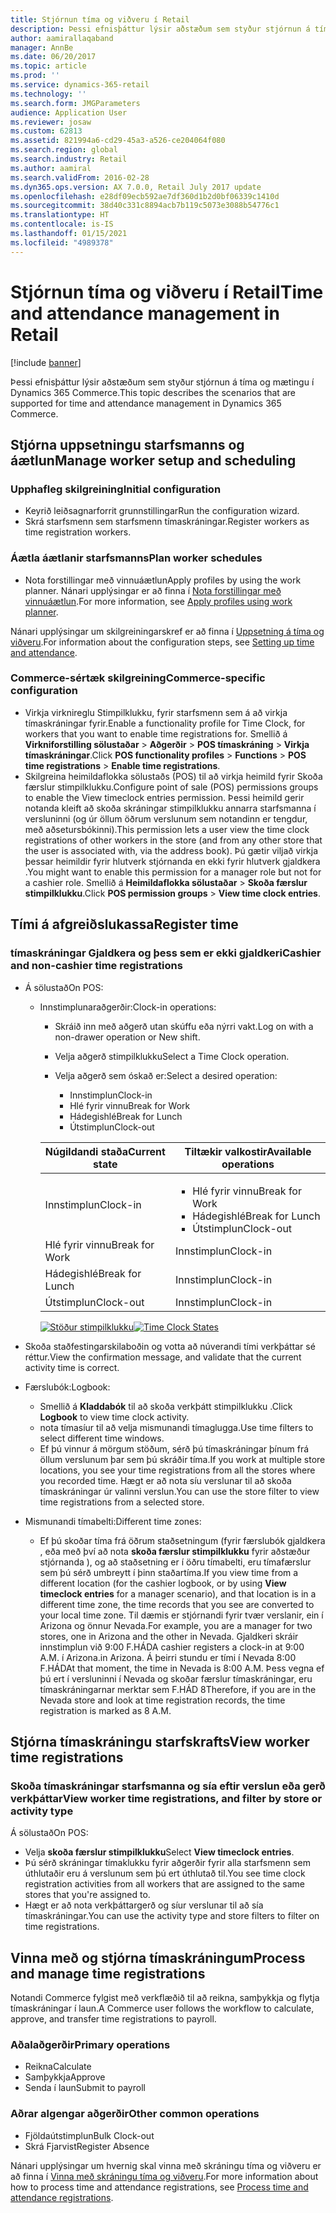 ```yaml
---
title: Stjórnun tíma og viðveru í Retail
description: Þessi efnisþáttur lýsir aðstæðum sem styður stjórnun á tíma og mætingu í Dynamics 365 Commerce.
author: aamirallaqaband
manager: AnnBe
ms.date: 06/20/2017
ms.topic: article
ms.prod: ''
ms.service: dynamics-365-retail
ms.technology: ''
ms.search.form: JMGParameters
audience: Application User
ms.reviewer: josaw
ms.custom: 62813
ms.assetid: 821994a6-cd29-45a3-a526-ce204064f080
ms.search.region: global
ms.search.industry: Retail
ms.author: aamiral
ms.search.validFrom: 2016-02-28
ms.dyn365.ops.version: AX 7.0.0, Retail July 2017 update
ms.openlocfilehash: e28df09ecb592ae7df360d1b2d0bf06339c1410d
ms.sourcegitcommit: 38d40c331c8894acb7b119c5073e3088b54776c1
ms.translationtype: HT
ms.contentlocale: is-IS
ms.lasthandoff: 01/15/2021
ms.locfileid: "4989378"
---
```

# <a name="time-and-attendance-management-in-retail"></a><span data-ttu-id="2f02f-103">Stjórnun tíma og viðveru í Retail</span><span class="sxs-lookup"><span data-stu-id="2f02f-103">Time and attendance management in Retail</span></span>

[!include [banner](includes/banner.md)]

<span data-ttu-id="2f02f-104">Þessi efnisþáttur lýsir aðstæðum sem styður stjórnun á tíma og mætingu í Dynamics 365 Commerce.</span><span class="sxs-lookup"><span data-stu-id="2f02f-104">This topic describes the scenarios that are supported for time and attendance management in Dynamics 365 Commerce.</span></span>

## <a name="manage-worker-setup-and-scheduling"></a><span data-ttu-id="2f02f-105">Stjórna uppsetningu starfsmanns og áætlun</span><span class="sxs-lookup"><span data-stu-id="2f02f-105">Manage worker setup and scheduling</span></span>

### <a name="initial-configuration"></a><span data-ttu-id="2f02f-106">Upphafleg skilgreining</span><span class="sxs-lookup"><span data-stu-id="2f02f-106">Initial configuration</span></span>

- <span data-ttu-id="2f02f-107">Keyrið leiðsagnarforrit grunnstillingar</span><span class="sxs-lookup"><span data-stu-id="2f02f-107">Run the configuration wizard.</span></span>
- <span data-ttu-id="2f02f-108">Skrá starfsmenn sem starfsmenn tímaskráningar.</span><span class="sxs-lookup"><span data-stu-id="2f02f-108">Register workers as time registration workers.</span></span>

### <a name="plan-worker-schedules"></a><span data-ttu-id="2f02f-109">Áætla áætlanir starfsmanns</span><span class="sxs-lookup"><span data-stu-id="2f02f-109">Plan worker schedules</span></span>

- <span data-ttu-id="2f02f-110">Nota forstillingar með vinnuáætlun</span><span class="sxs-lookup"><span data-stu-id="2f02f-110">Apply profiles by using the work planner.</span></span> <span data-ttu-id="2f02f-111">Nánari upplýsingar er að finna í [Nota forstillingar með vinnuáætlun](https://technet.microsoft.com/library/aa551234.aspx).</span><span class="sxs-lookup"><span data-stu-id="2f02f-111">For more information, see [Apply profiles using work planner](https://technet.microsoft.com/library/aa551234.aspx).</span></span>

<span data-ttu-id="2f02f-112">Nánari upplýsingar um skilgreiningarskref er að finna í [Uppsetning á tíma og viðveru](https://technet.microsoft.com/library/aa496971.aspx).</span><span class="sxs-lookup"><span data-stu-id="2f02f-112">For information about the configuration steps, see [Setting up time and attendance](https://technet.microsoft.com/library/aa496971.aspx).</span></span>

### <a name="commerce-specific-configuration"></a><span data-ttu-id="2f02f-113">Commerce-sértæk skilgreining</span><span class="sxs-lookup"><span data-stu-id="2f02f-113">Commerce-specific configuration</span></span>

- <span data-ttu-id="2f02f-114">Virkja virknireglu Stimpilklukku, fyrir starfsmenn sem á að virkja tímaskráningar fyrir.</span><span class="sxs-lookup"><span data-stu-id="2f02f-114">Enable a functionality profile for Time Clock, for workers that you want to enable time registrations for.</span></span> <span data-ttu-id="2f02f-115">Smellið á **Virkniforstilling sölustaðar** &gt; **Aðgerðir** &gt; **POS tímaskráning** &gt; **Virkja tímaskráningar**.</span><span class="sxs-lookup"><span data-stu-id="2f02f-115">Click **POS functionality profiles** &gt; **Functions** &gt; **POS time registrations** &gt; **Enable time registrations**.</span></span>
- <span data-ttu-id="2f02f-116">Skilgreina heimildaflokka sölustaðs (POS) til að virkja heimild fyrir Skoða færslur stimpilklukku.</span><span class="sxs-lookup"><span data-stu-id="2f02f-116">Configure point of sale (POS) permissions groups to enable the View timeclock entries permission.</span></span> <span data-ttu-id="2f02f-117">Þessi heimild gerir notanda kleift að skoða skráningar stimpilklukku annarra starfsmanna í versluninni (og úr öllum öðrum verslunum sem notandinn er tengdur, með aðsetursbókinni).</span><span class="sxs-lookup"><span data-stu-id="2f02f-117">This permission lets a user view the time clock registrations of other workers in the store (and from any other store that the user is associated with, via the address book).</span></span> <span data-ttu-id="2f02f-118">Þú gætir viljað virkja þessar heimildir fyrir hlutverk stjórnanda en ekki fyrir hlutverk gjaldkera .</span><span class="sxs-lookup"><span data-stu-id="2f02f-118">You might want to enable this permission for a manager role but not for a cashier role.</span></span> <span data-ttu-id="2f02f-119">Smellið á **Heimildaflokka sölustaðar** &gt; **Skoða færslur stimpilklukku**.</span><span class="sxs-lookup"><span data-stu-id="2f02f-119">Click **POS permission groups** &gt; **View time clock entries**.</span></span>

## <a name="register-time"></a><span data-ttu-id="2f02f-120">Tími á afgreiðslukassa</span><span class="sxs-lookup"><span data-stu-id="2f02f-120">Register time</span></span>

### <a name="cashier-and-non-cashier-time-registrations"></a><span data-ttu-id="2f02f-121">tímaskráningar Gjaldkera og þess sem er ekki gjaldkeri</span><span class="sxs-lookup"><span data-stu-id="2f02f-121">Cashier and non-cashier time registrations</span></span>

- <span data-ttu-id="2f02f-122">Á sölustað</span><span class="sxs-lookup"><span data-stu-id="2f02f-122">On POS:</span></span>

    - <span data-ttu-id="2f02f-123">Innstimplunaraðgerðir:</span><span class="sxs-lookup"><span data-stu-id="2f02f-123">Clock-in operations:</span></span>

        - <span data-ttu-id="2f02f-124">Skráið inn með aðgerð utan skúffu eða nýrri vakt.</span><span class="sxs-lookup"><span data-stu-id="2f02f-124">Log on with a non-drawer operation or New shift.</span></span>
        - <span data-ttu-id="2f02f-125">Velja aðgerð stimpilklukku</span><span class="sxs-lookup"><span data-stu-id="2f02f-125">Select a Time Clock operation.</span></span>
        - <span data-ttu-id="2f02f-126">Velja aðgerð sem óskað er:</span><span class="sxs-lookup"><span data-stu-id="2f02f-126">Select a desired operation:</span></span>

            - <span data-ttu-id="2f02f-127">Innstimplun</span><span class="sxs-lookup"><span data-stu-id="2f02f-127">Clock-in</span></span>
            - <span data-ttu-id="2f02f-128">Hlé fyrir vinnu</span><span class="sxs-lookup"><span data-stu-id="2f02f-128">Break for Work</span></span>
            - <span data-ttu-id="2f02f-129">Hádegishlé</span><span class="sxs-lookup"><span data-stu-id="2f02f-129">Break for Lunch</span></span>
            - <span data-ttu-id="2f02f-130">Útstimplun</span><span class="sxs-lookup"><span data-stu-id="2f02f-130">Clock-out</span></span>

        <table>
        <thead>
        <tr>
        <th><span data-ttu-id="2f02f-131">Núgildandi staða</span><span class="sxs-lookup"><span data-stu-id="2f02f-131">Current state</span></span></th>
        <th><span data-ttu-id="2f02f-132">Tiltækir valkostir</span><span class="sxs-lookup"><span data-stu-id="2f02f-132">Available operations</span></span></th>
        </tr>
        </thead>
        <tbody>
        <tr>
        <td><span data-ttu-id="2f02f-133">Innstimplun</span><span class="sxs-lookup"><span data-stu-id="2f02f-133">Clock-in</span></span></td>
        <td>
        <ul>
        <li><span data-ttu-id="2f02f-134">Hlé fyrir vinnu</span><span class="sxs-lookup"><span data-stu-id="2f02f-134">Break for Work</span></span></li>
        <li><span data-ttu-id="2f02f-135">Hádegishlé</span><span class="sxs-lookup"><span data-stu-id="2f02f-135">Break for Lunch</span></span></li>
        <li><span data-ttu-id="2f02f-136">Útstimplun</span><span class="sxs-lookup"><span data-stu-id="2f02f-136">Clock-out</span></span></li>
        </ul>
        </td>
        </tr>
        <tr>
        <td><span data-ttu-id="2f02f-137">Hlé fyrir vinnu</span><span class="sxs-lookup"><span data-stu-id="2f02f-137">Break for Work</span></span></td>
        <td><span data-ttu-id="2f02f-138">Innstimplun</span><span class="sxs-lookup"><span data-stu-id="2f02f-138">Clock-in</span></span></td>
        </tr>
        <tr>
        <td><span data-ttu-id="2f02f-139">Hádegishlé</span><span class="sxs-lookup"><span data-stu-id="2f02f-139">Break for Lunch</span></span></td>
        <td><span data-ttu-id="2f02f-140">Innstimplun</span><span class="sxs-lookup"><span data-stu-id="2f02f-140">Clock-in</span></span></td>
        </tr>
        <tr>
        <td><span data-ttu-id="2f02f-141">Útstimplun</span><span class="sxs-lookup"><span data-stu-id="2f02f-141">Clock-out</span></span></td>
        <td><span data-ttu-id="2f02f-142">Innstimplun</span><span class="sxs-lookup"><span data-stu-id="2f02f-142">Clock-in</span></span></td>
        </tr>
        </tbody>
        </table>

        <span data-ttu-id="2f02f-143">[![Stöður stimpilklukku](./media/timeclockstates.png)](./media/timeclockstates.png)</span><span class="sxs-lookup"><span data-stu-id="2f02f-143">[![Time Clock States](./media/timeclockstates.png)](./media/timeclockstates.png)</span></span>

- <span data-ttu-id="2f02f-144">Skoða staðfestingarskilaboðin og votta að núverandi tími verkþáttar sé réttur.</span><span class="sxs-lookup"><span data-stu-id="2f02f-144">View the confirmation message, and validate that the current activity time is correct.</span></span>
- <span data-ttu-id="2f02f-145">Færslubók:</span><span class="sxs-lookup"><span data-stu-id="2f02f-145">Logbook:</span></span>

    - <span data-ttu-id="2f02f-146">Smellið á **Kladdabók** til að skoða verkþátt stimpilklukku .</span><span class="sxs-lookup"><span data-stu-id="2f02f-146">Click **Logbook** to view time clock activity.</span></span>
    - <span data-ttu-id="2f02f-147">nota tímasíur til að velja mismunandi tímaglugga.</span><span class="sxs-lookup"><span data-stu-id="2f02f-147">Use time filters to select different time windows.</span></span>
    - <span data-ttu-id="2f02f-148">Ef þú vinnur á mörgum stöðum, sérð þú tímaskráningar þínum frá öllum verslunum þar sem þú skráðir tíma.</span><span class="sxs-lookup"><span data-stu-id="2f02f-148">If you work at multiple store locations, you see your time registrations from all the stores where you recorded time.</span></span> <span data-ttu-id="2f02f-149">Hægt er að nota síu verslunar til að skoða tímaskráningar úr valinni verslun.</span><span class="sxs-lookup"><span data-stu-id="2f02f-149">You can use the store filter to view time registrations from a selected store.</span></span>

- <span data-ttu-id="2f02f-150">Mismunandi tímabelti:</span><span class="sxs-lookup"><span data-stu-id="2f02f-150">Different time zones:</span></span>

    - <span data-ttu-id="2f02f-151">Ef þú skoðar tíma frá öðrum staðsetningum (fyrir færslubók gjaldkera , eða með því að nota **skoða færslur stimpilklukku** fyrir aðstæður stjórnanda ), og að staðsetning er í öðru tímabelti, eru tímafærslur sem þú sérð umbreytt í þinn staðartíma.</span><span class="sxs-lookup"><span data-stu-id="2f02f-151">If you view time from a different location (for the cashier logbook, or by using **View timeclock entries** for a manager scenario), and that location is in a different time zone, the time records that you see are converted to your local time zone.</span></span> <span data-ttu-id="2f02f-152">Til dæmis er stjórnandi fyrir tvær verslanir, ein í Arizona og önnur Nevada.</span><span class="sxs-lookup"><span data-stu-id="2f02f-152">For example, you are a manager for two stores, one in Arizona and the other in Nevada.</span></span> <span data-ttu-id="2f02f-153">Gjaldkeri skráir innstimplun við 9:00 F.HÁD</span><span class="sxs-lookup"><span data-stu-id="2f02f-153">A cashier registers a clock-in at 9:00 A.M.</span></span> <span data-ttu-id="2f02f-154">í Arizona.</span><span class="sxs-lookup"><span data-stu-id="2f02f-154">in Arizona.</span></span> <span data-ttu-id="2f02f-155">Á þeirri stundu er tími í Nevada 8:00 F.HÁD</span><span class="sxs-lookup"><span data-stu-id="2f02f-155">At that moment, the time in Nevada is 8:00 A.M.</span></span> <span data-ttu-id="2f02f-156">Þess vegna ef þú ert í versluninni í Nevada og skoðar færslur tímaskráningar, eru tímaskráningarnar merktar sem F.HÁD 8</span><span class="sxs-lookup"><span data-stu-id="2f02f-156">Therefore, if you are in the Nevada store and look at time registration records, the time registration is marked as 8 A.M.</span></span>

## <a name="view-worker-time-registrations"></a><span data-ttu-id="2f02f-157">Stjórna tímaskráningu starfskrafts</span><span class="sxs-lookup"><span data-stu-id="2f02f-157">View worker time registrations</span></span>

### <a name="view-worker-time-registrations-and-filter-by-store-or-activity-type"></a><span data-ttu-id="2f02f-158">Skoða tímaskráningar starfsmanna og sía eftir verslun eða gerð verkþáttar</span><span class="sxs-lookup"><span data-stu-id="2f02f-158">View worker time registrations, and filter by store or activity type</span></span>

<span data-ttu-id="2f02f-159">Á sölustað</span><span class="sxs-lookup"><span data-stu-id="2f02f-159">On POS:</span></span>

- <span data-ttu-id="2f02f-160">Velja **skoða færslur stimpilklukku**</span><span class="sxs-lookup"><span data-stu-id="2f02f-160">Select **View timeclock entries**.</span></span>
- <span data-ttu-id="2f02f-161">Þú sérð skráningar tímaklukku fyrir aðgerðir fyrir alla starfsmenn sem úthlutaðir eru á verslunum sem þú ert úthlutað til.</span><span class="sxs-lookup"><span data-stu-id="2f02f-161">You see time clock registration activities from all workers that are assigned to the same stores that you're assigned to.</span></span>
- <span data-ttu-id="2f02f-162">Hægt er að nota verkþáttargerð og síur verslunar til að sía tímaskráningar.</span><span class="sxs-lookup"><span data-stu-id="2f02f-162">You can use the activity type and store filters to filter on time registrations.</span></span>

## <a name="process-and-manage-time-registrations"></a><span data-ttu-id="2f02f-163">Vinna með og stjórna tímaskráningum</span><span class="sxs-lookup"><span data-stu-id="2f02f-163">Process and manage time registrations</span></span>

<span data-ttu-id="2f02f-164">Notandi Commerce fylgist með verkflæðið til að reikna, samþykkja og flytja tímaskráningar í laun.</span><span class="sxs-lookup"><span data-stu-id="2f02f-164">A Commerce user follows the workflow to calculate, approve, and transfer time registrations to payroll.</span></span>

### <a name="primary-operations"></a><span data-ttu-id="2f02f-165">Aðalaðgerðir</span><span class="sxs-lookup"><span data-stu-id="2f02f-165">Primary operations</span></span>

- <span data-ttu-id="2f02f-166">Reikna</span><span class="sxs-lookup"><span data-stu-id="2f02f-166">Calculate</span></span>
- <span data-ttu-id="2f02f-167">Samþykkja</span><span class="sxs-lookup"><span data-stu-id="2f02f-167">Approve</span></span>
- <span data-ttu-id="2f02f-168">Senda í laun</span><span class="sxs-lookup"><span data-stu-id="2f02f-168">Submit to payroll</span></span>

### <a name="other-common-operations"></a><span data-ttu-id="2f02f-169">Aðrar algengar aðgerðir</span><span class="sxs-lookup"><span data-stu-id="2f02f-169">Other common operations</span></span>

- <span data-ttu-id="2f02f-170">Fjöldaútstimplun</span><span class="sxs-lookup"><span data-stu-id="2f02f-170">Bulk Clock-out</span></span>
- <span data-ttu-id="2f02f-171">Skrá Fjarvist</span><span class="sxs-lookup"><span data-stu-id="2f02f-171">Register Absence</span></span>

<span data-ttu-id="2f02f-172">Nánari upplýsingar um hvernig skal vinna með skráningu tíma og viðveru er að finna í [Vinna með skráningu tíma og viðveru](https://technet.microsoft.com/library/aa573180.aspx).</span><span class="sxs-lookup"><span data-stu-id="2f02f-172">For more information about how to process time and attendance registrations, see [Process time and attendance registrations](https://technet.microsoft.com/library/aa573180.aspx).</span></span>
